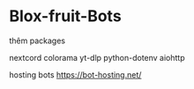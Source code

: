 # Blox-fruit-Bots
thêm packages

nextcord colorama yt-dlp python-dotenv aiohttp

hosting bots https://bot-hosting.net/
